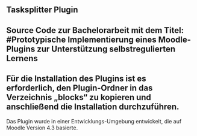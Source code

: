 ## Tasksplitter Plugin
Source Code zur Bachelorarbeit mit dem Titel:
#Prototypische Implementierung eines Moodle-Plugins zur Unterstützung selbstregulierten Lernens
---
Für die Installation des Plugins ist es erforderlich, den Plugin-Ordner in das Verzeichnis „blocks“ zu kopieren und anschließend die Installation durchzuführen.
---
Das Plugin wurde in einer Entwicklungs-Umgebung entwickelt, die auf Moodle Version 4.3 basierte.
